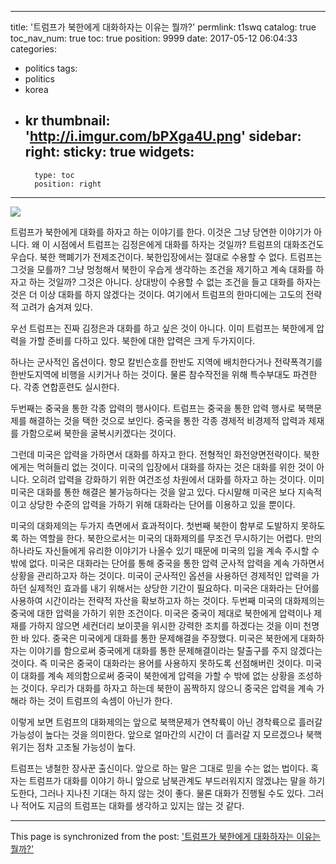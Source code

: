 
---
title: '트럼프가 북한에게 대화하자는 이유는 뭘까?'
permlink: t1swq
catalog: true
toc_nav_num: true
toc: true
position: 9999
date: 2017-05-12 06:04:33
categories:
- politics
tags:
- politics
- korea
- kr
thumbnail: 'http://i.imgur.com/bPXga4U.png'
sidebar:
    right:
        sticky: true
widgets:
    -
        type: toc
        position: right
---


![](http://i.imgur.com/bPXga4U.png)


트럼프가 북한에게 대화를 하자고 하는 이야기를 한다. 이것은 그냥 당연한 이야기가 아니다.  왜 이 시점에서 트럼프는 김정은에게 대화를 하자는 것일까? 트럼프의 대화조건도 우습다. 북한 핵폐기가 전제조건이다. 북한입장에서는 절대로 수용할 수 없다. 트럼프는 그것을 모를까? 그냥 멍청해서 북한이 우습게 생각하는 조건을 제기하고 계속 대화를 하자고 하는 것일까? 그것은 아니다. 상대방이 수용할 수 없는 조건을 들고 대화를 하자는 것은 더 이상 대화를 하지 않겠다는 것이다. 여기에서  트럼프의 한마디에는 고도의 전략적 고려가 숨겨져 있다. 

우선 트럼프는 진짜 김정은과 대화를 하고 싶은 것이 아니다. 이미 트럼프는 북한에게 압력을 가할 준비를 다하고 있다. 북한에 대한 압력은 크게 두가지이다. 

하나는 군사적인 옵션이다. 항모 칼빈슨호를 한반도 지역에 배치한다거나 전략폭격기를 한반도지역에 비행을 시키거나 하는 것이다. 물론 참수작전을 위해 특수부대도 파견한다. 각종 연합훈련도 실시한다. 

두번째는 중국을 통한 각종 압력의 행사이다. 트럼프는 중국을 통한 압력 행사로 북핵문제를 해결하는 것을 택한 것으로 보인다. 중국을 통한 각종 경제적 비경제적 압력과 제재를 가함으로써 북한을 굴복시키겠다는 것이다. 

그런데 미국은 압력을 가하면서 대화를 하자고 한다. 전형적인 화전양면전략이다. 북한에게는 먹혀들리 없는 것이다. 미국의 입장에서 대화를 하자는 것은 대화를 위한 것이 아니다. 오히려 압력을 강화하기 위한 여건조성 차원에서 대화를 하자고 하는 것이다. 이미 미국은 대화를 통한 해결은 불가능하다는 것을 알고 있다. 다시말해 미국은 보다 지속적이고 상당한 수준의 압력을 가하기 위해 대화라는 단어를 이용하고 있을 뿐이다. 

미국의 대화제의는 두가지 측면에서 효과적이다. 첫번째 북한이 함부로 도발하지 못하도록 하는 역할을 한다. 북한으로서는 미국의 대화제의를 무조건 무시하기는 어렵다. 만의 하나라도 자신들에게 유리한 이야기가 나올수 있기 때문에 미국의 입을 계속 주시할 수 밖에 없다. 미국은 대화라는 단어를 통해 중국을 통한 압력 군사적 압력을 계속 가하면서 상황을 관리하고자 하는 것이다. 미국이 군사적인 옵션을 사용하던 경제적인 압력을 가하던 실제적인 효과를 내기 위해서는 상당한 기간이 필요하다. 미국은 대화라는 단어를 사용하여 시간이라는 전략적 자산을 확보하고자 하는 것이다. 
두번째 미국의 대화제의는 중국에 대한 압력을 가하기 위한 조건이다. 미국은 중국이 제대로 북한에게 압력이나 제재를 가하지 않으면 세컨더리 보이콧을 위시한 강력한 조치를 하겠다는 것을 이미 천명한 바 있다. 중국은 미국에게 대화를 통한 문제해결을 주장했다. 미국은 북한에게 대화하자는 이야기를 함으로써 중국에게 대화를 통한 문제해결이라는 탈출구를 주지 않겠다는 것이다. 즉 미국은 중국이 대화라는 용어를 사용하지 못하도록 선점해버린 것이다. 미국이 대화를 계속 제의함으로써 중국이 북한에게 압력을 가할 수 밖에 없는 상황을 조성하는 것이다. 우리가 대화를 하자고 하는데 북한이 꼼짝하지 않으니 중국은 압력을 계속 가해라 하는 것이 트럼프의 속셈이 아닌가 한다. 

이렇게 보면 트럼프의 대화제의는 앞으로 북핵문제가 연착륙이 아닌 경착륙으로 흘러갈 가능성이 높다는 것을 의미한다. 앞으로 얼마간의 시간이 더 흘러갈 지 모르겠으나 북핵위기는 점차 고조될 가능성이 높다. 

트럼프는 냉철한 장사꾼 출신이다. 앞으로 하는 말은 그대로 믿을 수는 없는 법이다. 혹자는 트럼프가 대화를 이야기 하니 앞으로 남북관계도 부드러워지지 않겠냐는 말을 하기도한다, 그러나 지나친 기대는 하지 않는 것이 좋다. 물론 대화가 진행될 수도 있다. 그러나 적어도 지금의 트럼프는 대화를 생각하고 있지는 않는 것 같다.

- - -

This page is synchronized from the post: ['트럼프가 북한에게 대화하자는 이유는 뭘까?'](https://steemit.com/@oldstone/t1swq)

